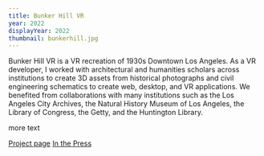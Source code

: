 ```yaml
---
title: Bunker Hill VR
year: 2022
displayYear: 2022
thumbnail: bunkerhill.jpg
---
```

Bunker Hill VR is a VR recreation of 1930s Downtown Los Angeles. As a VR developer, I worked with architectural and humanities scholars across institutions to create 3D assets from historical photographs and civil engineering schematics to create web, desktop, and VR applications. We benefited from collaborations with many institutions such as the Los Angeles City Archives, the Natural History Museum of Los Angeles, the Library of Congress, the Getty, and the Huntington Library.
<!--more--> 
more text

<a class="button" href="https://polymathic.usc.edu/ahmanson-lab/historic-bunker-hill-3d-experience">Project page</a>
<a class="button" href="https://archinect.com/news/article/150316957/now-you-can-experience-la-s-erstwhile-bunker-hill-neighborhood-thanks-to-a-3d-reconstruction-from-usc">In the Press</a>